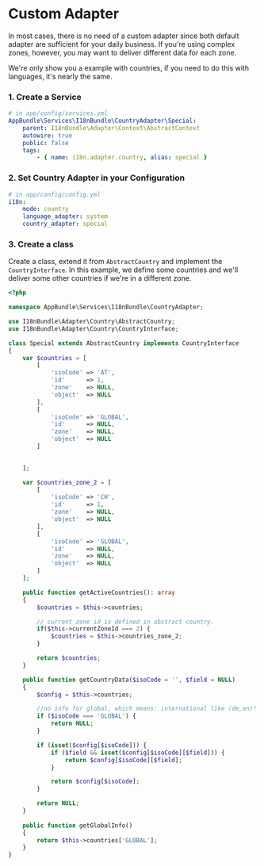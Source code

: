 # Custom Adapter

In most cases, there is no need of a custom adapter since both default adapter are sufficient for your daily business.
If you're using complex zones, however, you may want to deliver different data for each zone.

We're only show you a example with countries, if you need to do this with languages, it's nearly the same.

### 1. Create a Service

```yaml
# in app/config/services.yml
AppBundle\Services\I18nBundle\CountryAdapter\Special:
    parent: I18nBundle\Adapter\Context\AbstractContext
    autowire: true
    public: false
    tags:
        - { name: i18n.adapter.country, alias: special }
```

### 2. Set Country Adapter in your Configuration

```yaml
# in app/config/config.yml
i18n:
    mode: country
    language_adapter: system
    country_adapter: special
```

### 3. Create a class

Create a class, extend it from `AbstractCountry` and implement the `CountryInterface`.
In this example, we define some countries and we'll deliver some other countries if we're in a different zone.

```php
<?php

namespace AppBundle\Services\I18nBundle\CountryAdapter;

use I18nBundle\Adapter\Country\AbstractCountry;
use I18nBundle\Adapter\Country\CountryInterface;

class Special extends AbstractCountry implements CountryInterface
{
    var $countries = [
        [
            'isoCode' => 'AT',
            'id'      => 1,
            'zone'    => NULL,
            'object'  => NULL
        ],
        [
            'isoCode' => 'GLOBAL',
            'id'      => NULL,
            'zone'    => NULL,
            'object'  => NULL
        ]
         

    ];

    var $countries_zone_2 = [
        [
            'isoCode' => 'CH',
            'id'      => 1,
            'zone'    => NULL,
            'object'  => NULL
        ],
        [
            'isoCode' => 'GLOBAL',
            'id'      => NULL,
            'zone'    => NULL,
            'object'  => NULL
        ]
    ];

    public function getActiveCountries(): array
    {
        $countries = $this->countries;

        // current zone id is defined in abstract country.
        if($this->currentZoneId === 2) {
            $countries = $this->countries_zone_2;
        }

        return $countries;
    }

    public function getCountryData($isoCode = '', $field = NULL)
    {
        $config = $this->countries;

        //no info for global, which means: international like (de,en)!
        if ($isoCode === 'GLOBAL') {
            return NULL;
        }

        if (isset($config[$isoCode])) {
            if ($field && isset($config[$isoCode][$field])) {
                return $config[$isoCode][$field];
            }

            return $config[$isoCode];
        }

        return NULL;
    }
    
    public function getGlobalInfo()
    {
        return $this->countries['GLOBAL'];
    }
}
```